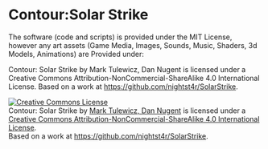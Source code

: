 Contour:Solar Strike
===========

The software (code and scripts) is provided under the MIT License, however any art assets (Game Media, Images, Sounds, Music, Shaders, 3d Models, Animations) are Provided under:

Contour: Solar Strike by Mark Tulewicz, Dan Nugent is licensed under a Creative Commons Attribution-NonCommercial-ShareAlike 4.0 International License.
Based on a work at https://github.com/nightst4r/SolarStrike.

<a rel="license" href="http://creativecommons.org/licenses/by-nc-sa/4.0/"><img alt="Creative Commons License" style="border-width:0" src="http://i.creativecommons.org/l/by-nc-sa/4.0/88x31.png" /></a><br />
<span xmlns:dct="http://purl.org/dc/terms/" property="dct:title">Contour: Solar Strike</span> by <a xmlns:cc="http://creativecommons.org/ns#" href="www.GhostTap.com" property="cc:attributionName" rel="cc:attributionURL">Mark Tulewicz, Dan Nugent</a> is licensed under a <a rel="license" href="http://creativecommons.org/licenses/by-nc-sa/4.0/">Creative Commons Attribution-NonCommercial-ShareAlike 4.0 International License</a>.<br />
Based on a work at <a xmlns:dct="http://purl.org/dc/terms/" href="https://github.com/nightst4r/SolarStrike" rel="dct:source">https://github.com/nightst4r/SolarStrike</a>.



